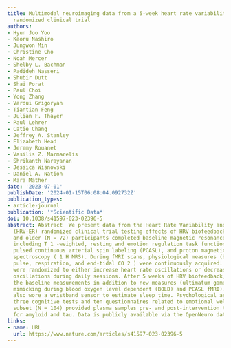 ```yaml
---
title: Multimodal neuroimaging data from a 5-week heart rate variability biofeedback
  randomized clinical trial
authors:
- Hyun Joo Yoo
- Kaoru Nashiro
- Jungwon Min
- Christine Cho
- Noah Mercer
- Shelby L. Bachman
- Padideh Nasseri
- Shubir Dutt
- Shai Porat
- Paul Choi
- Yong Zhang
- Vardui Grigoryan
- Tiantian Feng
- Julian F. Thayer
- Paul Lehrer
- Catie Chang
- Jeffrey A. Stanley
- Elizabeth Head
- Jeremy Rouanet
- Vasilis Z. Marmarelis
- Shrikanth Narayanan
- Jessica Wisnowski
- Daniel A. Nation
- Mara Mather
date: '2023-07-01'
publishDate: '2024-01-15T06:08:04.092732Z'
publication_types:
- article-journal
publication: '*Scientific Data*'
doi: 10.1038/s41597-023-02396-5
abstract: Abstract  We present data from the Heart Rate Variability and Emotion Regulation
  (HRV-ER) randomized clinical trial testing effects of HRV biofeedback. Younger (N = 121)
  and older (N = 72) participants completed baseline magnetic resonance imaging (MRI)
  including T 1 -weighted, resting and emotion regulation task functional MRI (fMRI),
  pulsed continuous arterial spin labeling (PCASL), and proton magnetic resonance
  spectroscopy ( 1 H MRS). During fMRI scans, physiological measures (blood pressure,
  pulse, respiration, and end-tidal CO 2 ) were continuously acquired. Participants
  were randomized to either increase heart rate oscillations or decrease heart rate
  oscillations during daily sessions. After 5 weeks of HRV biofeedback, they repeated
  the baseline measurements in addition to new measures (ultimatum game fMRI, training
  mimicking during blood oxygen level dependent (BOLD) and PCASL fMRI). Participants
  also wore a wristband sensor to estimate sleep time. Psychological assessment comprised
  three cognitive tests and ten questionnaires related to emotional well-being. A
  subset (N = 104) provided plasma samples pre- and post-intervention that were assayed
  for amyloid and tau. Data is publicly available via the OpenNeuro data sharing platform.
links:
- name: URL
  url: https://www.nature.com/articles/s41597-023-02396-5
---
```

